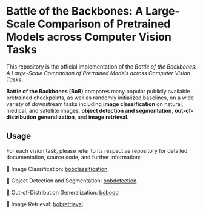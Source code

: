 # Battle of the Backbones: A Large-Scale Comparison of Pretrained Models across Computer Vision Tasks

This repository is the official implementation of the *Battle of the Backbones: A Large-Scale Comparison of Pretrained Models across Computer Vision Tasks*.


<strong>Battle of the Backbones (BoB)</strong> compares many popular publicly available pretrained checkpoints, as well as randomly initialized baselines, on a wide variety of downstream tasks including <strong>image classification</strong> on natural, medical, and satellite images, <strong>object detection and segmentation</strong>, <strong>out-of-distribution generalization</strong>, and <strong>image retrieval</strong>.

## Usage

For each vision task, please refer to its respective repository for detailed documentation, source code, and further information:

:star2: Image Classification: [bobclassification](link1)

:star2: Object Detection and Segmentation: [bobdetection](link2)

:star2: Out-of-Distribution Generalization: [bobood](link3)

:star2: Image Retrieval: [bobretrieval](link4)


